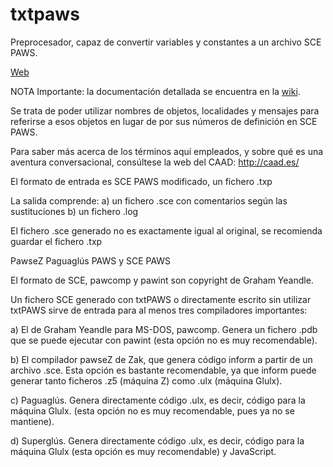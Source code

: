 txtpaws
=======

Preprocesador, capaz de convertir variables y constantes a un archivo SCE PAWS.
<p>
<a href="http://www.caad.es/baltasarq/prys/txtpaws/">Web</a>
<p>
NOTA Importante: la documentación detallada se encuentra en la <a href="https://github.com/Baltasarq/txtpaws/wiki/">wiki</a>.

Se trata de poder utilizar nombres de objetos, localidades y mensajes para
referirse a esos objetos en lugar de por sus números de definición en
SCE PAWS.

Para saber más acerca de los términos aquí empleados, y sobre qué es una
aventura conversacional, consúltese la web del CAAD: http://caad.es/

El formato de entrada es SCE PAWS modificado, un fichero .txp

La salida comprende:
        a) un fichero .sce con comentarios según las sustituciones
        b) un fichero .log

El fichero .sce generado no es exactamente igual al original, se recomienda
guardar el fichero .txp

PawseZ
Paguaglús
PAWS y SCE PAWS

El formato de SCE, pawcomp y pawint son copyright de Graham Yeandle.

Un fichero SCE generado con txtPAWS o directamente escrito sin utilizar txtPAWS
sirve de entrada para al menos tres compiladores importantes:

a) El de Graham Yeandle para MS-DOS, pawcomp. Genera un fichero .pdb que
se puede ejecutar con pawint (esta opción no es muy recomendable).

b) El compilador pawseZ de Zak, que genera código inform a partir de un
archivo .sce. Esta opción es bastante recomendable, ya que inform puede generar
tanto ficheros .z5 (máquina Z) como .ulx (máquina Glulx).

c) Paguaglús. Genera directamente código .ulx, es decir, código para la
máquina Glulx. (esta opción no es muy recomendable, pues ya no se mantiene).

d) Superglús. Genera directamente código .ulx, es decir, código para la
máquina Glulx (esta opción es muy recomendable) y JavaScript.
